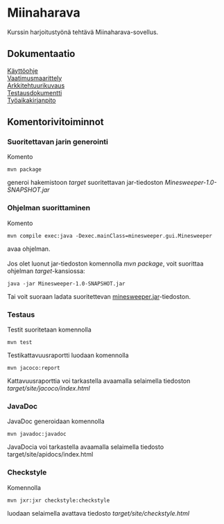# Miinaharava

Kurssin harjoitustyönä tehtävä Miinaharava-sovellus.

## Dokumentaatio
[Käyttöohje](dokumentaatio/kayttoohje.md)
<br />
[Vaatimusmaarittely](dokumentaatio/vaatimusmaarittely.md)
<br />
[Arkkitehtuurikuvaus](dokumentaatio/arkkitehtuuri.md)
<br />
[Testausdokumentti](dokumentaatio/testaus.md)
<br />
[Työaikakirjanpito](dokumentaatio/tyoaikakirjanpito.md)
<br />

## Komentorivitoiminnot

### Suoritettavan jarin generointi

Komento
```
mvn package
```
generoi hakemistoon *target* suoritettavan jar-tiedoston *Minesweeper-1.0-SNAPSHOT.jar*

### Ohjelman suorittaminen

Komento
```
mvn compile exec:java -Dexec.mainClass=minesweeper.gui.Minesweeper
```
avaa ohjelman.
<br /><br />
Jos olet luonut jar-tiedoston komennolla *mvn package*, voit suorittaa ohjelman *target*-kansiossa:
```
java -jar Minesweeper-1.0-SNAPSHOT.jar
```
Tai voit suoraan ladata suoritettevan [minesweeper.jar](https://github.com/villeverkkonen/otm-harjoitustyo/releases)-tiedoston.

### Testaus

Testit suoritetaan komennolla
```
mvn test
```
Testikattavuusraportti luodaan komennolla

```
mvn jacoco:report
```
Kattavuusraporttia voi tarkastella avaamalla selaimella tiedoston *target/site/jacoco/index.html*

### JavaDoc

JavaDoc generoidaan komennolla
```
mvn javadoc:javadoc
```
JavaDocia voi tarkastella avaamalla selaimella tiedosto target/site/apidocs/index.html

### Checkstyle

Komennolla
```
mvn jxr:jxr checkstyle:checkstyle
```
luodaan selaimella avattava tiedosto *target/site/checkstyle.html*